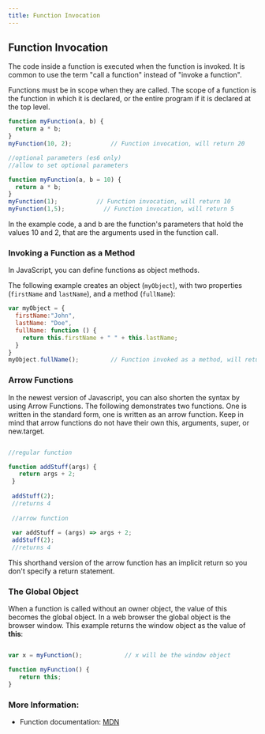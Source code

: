 ```yaml
---
title: Function Invocation
---
```

## Function Invocation
The code inside a function is executed when the function is invoked. It is common to use the term "call a function" instead of "invoke a function".

Functions must be in scope when they are called. The scope of a function is the function in which it is declared, or the entire program if it is declared at the top level.

```javascript
function myFunction(a, b) {
  return a * b;
}
myFunction(10, 2);           // Function invocation, will return 20 

//optional parameters (es6 only)
//allow to set optional parameters

function myFunction(a, b = 10) {
  return a * b; 
}
myFunction(1);           // Function invocation, will return 10 
myFunction(1,5);           // Function invocation, will return 5 

```

In the example code, a and b are the function's parameters that hold the values 10 and 2, that are the arguments used in the function call.

### Invoking a Function as a Method
In JavaScript, you can define functions as object methods.

The following example creates an object (`myObject`), with two properties (`firstName` and `lastName`), and a method (`fullName`):

```javascript
var myObject = {
  firstName:"John",
  lastName: "Doe",
  fullName: function () {
    return this.firstName + " " + this.lastName;
  }
}
myObject.fullName();         // Function invoked as a method, will return "John Doe"
```


### Arrow Functions
In the newest version of Javascript, you can also shorten the syntax by using Arrow Functions.
The following demonstrates two functions.  One is written in the standard form, one is written as an arrow function.  Keep in mind that arrow functions do not have their own this, arguments, super, or new.target.

```javascript

//regular function

function addStuff(args) {
   return args + 2;
 }
 
 addStuff(2);
 //returns 4
 
 //arrow function
 
 var addStuff = (args) => args + 2;
 addStuff(2);
 //returns 4
```

This shorthand version of the arrow function has an implicit return so you don't specify a return statement.

### The Global Object
When a function is called without an owner object, the value of this becomes the global object.
In a web browser the global object is the browser window.
This example returns the window object as the value of <b>this</b>:

```javascript

var x = myFunction();            // x will be the window object

function myFunction() {
   return this;
}
```

### More Information:
- Function documentation: <a href='https://developer.mozilla.org/en-US/docs/Web/JavaScript/Guide/Functions' target='_blank' rel='nofollow'>MDN</a>


